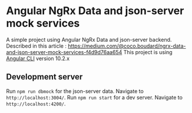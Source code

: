 # Angular NgRx Data and json-server mock services

A simple project using Angular NgRx Data and json-server backend.
Described in this article : https://medium.com/@coco.boudard/ngrx-data-and-json-server-mock-services-f4d9d76aa654
This project is using [Angular CLI](https://github.com/angular/angular-cli) version 10.2.x

## Development server

Run `npm run dbmock` for the json-server data. Navigate to `http://localhost:3004/`.
Run `npm run start` for a dev server. Navigate to `http://localhost:4200/`.


